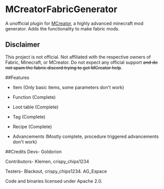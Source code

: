 # MCreatorFabricGenerator
A unofficial plugin for [MCreator](https://mcreator.net/), a highly advanced minecraft mod generator. Adds the functionality to make fabric mods.
## Disclaimer
This project is not official. Not affiliated with the respective owners of Fabric, Minecraft, or MCreator. Do not expect any official support ~~and
do not spam the fabric discord trying to get MCreator help~~.

##Features

- Item (Only basic items, some parameters don't work)

- Function (Complete)

- Loot table (Complete)

- Tag (Complete)

- Recipe (Complete)

- Advancements (Mostly complete, procedure triggered advancements don't work)

##Credits
Devs- Goldorion

Contributors- Klemen, crispy_chips1234

Testers- Blackout, crispy_chips1234. AG_Espace

Code and binaries licensed under Apache 2.0. 